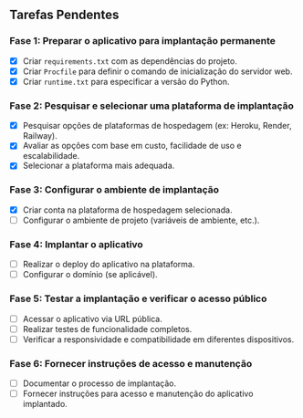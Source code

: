 ## Tarefas Pendentes

### Fase 1: Preparar o aplicativo para implantação permanente
- [x] Criar `requirements.txt` com as dependências do projeto.
- [x] Criar `Procfile` para definir o comando de inicialização do servidor web.
- [x] Criar `runtime.txt` para especificar a versão do Python.

### Fase 2: Pesquisar e selecionar uma plataforma de implantação
- [x] Pesquisar opções de plataformas de hospedagem (ex: Heroku, Render, Railway).
- [x] Avaliar as opções com base em custo, facilidade de uso e escalabilidade.
- [x] Selecionar a plataforma mais adequada.

### Fase 3: Configurar o ambiente de implantação
- [x] Criar conta na plataforma de hospedagem selecionada.
- [ ] Configurar o ambiente de projeto (variáveis de ambiente, etc.).

### Fase 4: Implantar o aplicativo
- [ ] Realizar o deploy do aplicativo na plataforma.
- [ ] Configurar o domínio (se aplicável).

### Fase 5: Testar a implantação e verificar o acesso público
- [ ] Acessar o aplicativo via URL pública.
- [ ] Realizar testes de funcionalidade completos.
- [ ] Verificar a responsividade e compatibilidade em diferentes dispositivos.

### Fase 6: Fornecer instruções de acesso e manutenção
- [ ] Documentar o processo de implantação.
- [ ] Fornecer instruções para acesso e manutenção do aplicativo implantado.